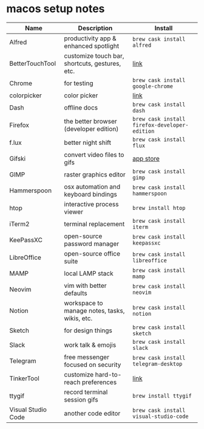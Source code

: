 # macos setup notes

| Name               | Description                                    | Install                                             |
| ------------------ | ---------------------------------------------- | --------------------------------------------------- |
| Alfred             | productivity app & enhanced spotlight          | `brew cask install alfred`                          |
| BetterTouchTool    | customize touch bar, shortcuts, gestures, etc. | [link](https://folivora.ai/)                        |
| Chrome             | for testing                                    | `brew cask install google-chrome`                   |
| colorpicker        | color picker                                   | [link](https://github.com/Toinane/colorpicker)      |
| Dash               | offline docs                                   | `brew cask install dash`                            |
| Firefox            | the better browser (developer edition)         | `brew cask install firefox-developer-edition`       |
| f.lux              | better night shift                             | `brew cask install flux`                            |
| Gifski             | convert video files to gifs                    | [app store](https://github.com/sindresorhus/Gifski) |
| GIMP               | raster graphics editor                         | `brew cask install gimp`                            |
| Hammerspoon        | osx automation and keyboard bindings           | `brew cask install hammerspoon`                     |
| htop               | interactive process viewer                     | `brew install htop`                                 |
| iTerm2             | terminal replacement                           | `brew cask install iterm`                           |
| KeePassXC          | open-source password manager                   | `brew cask install keepassxc`                       |
| LibreOffice        | open-source office suite                       | `brew cask install libreoffice`                     |
| MAMP               | local LAMP stack                               | `brew cask install mamp`                            |
| Neovim             | vim with better defaults                       | `brew cask install neovim`                          |
| Notion             | workspace to manage notes, tasks, wikis, etc.  | `brew cask install notion`                          |
| Sketch             | for design things                              | `brew cask install sketch`                          |
| Slack              | work talk & emojis                             | `brew cask install slack`                           |
| Telegram           | free messenger focused on security             | `brew cask install telegram-desktop`                |
| TinkerTool         | customize hard-to-reach preferences            | [link](https://www.bresink.com/osx/TinkerTool.html) |
| ttygif             | record terminal session gifs                   | `brew install ttygif`                               |
| Visual Studio Code | another code editor                            | `brew cask install visual-studio-code`              |
